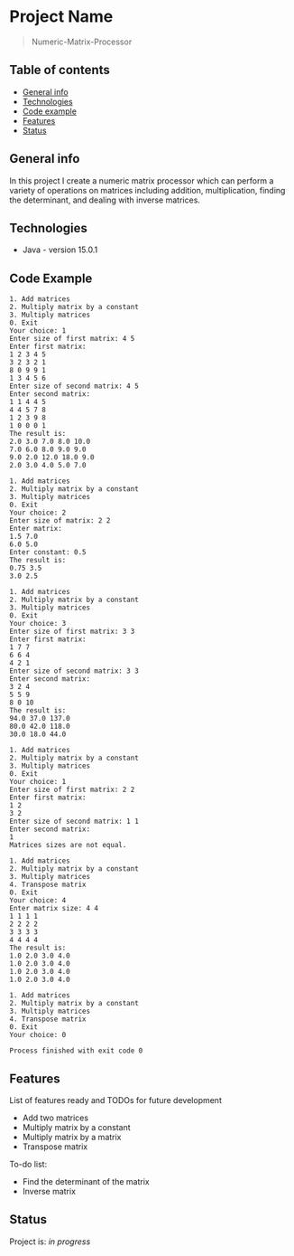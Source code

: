 # Project Name
>Numeric-Matrix-Processor

## Table of contents
* [General info](#general-info)
* [Technologies](#technologies)
* [Code example](#code-example)
* [Features](#features)
* [Status](#status)

## General info
In this project I create a numeric matrix processor which can perform a variety of operations on matrices including addition, multiplication, finding the determinant, and dealing with inverse matrices.

## Technologies
* Java - version 15.0.1

## Code Example
```
1. Add matrices
2. Multiply matrix by a constant
3. Multiply matrices
0. Exit
Your choice: 1
Enter size of first matrix: 4 5
Enter first matrix:
1 2 3 4 5
3 2 3 2 1
8 0 9 9 1
1 3 4 5 6
Enter size of second matrix: 4 5
Enter second matrix:
1 1 4 4 5
4 4 5 7 8
1 2 3 9 8
1 0 0 0 1
The result is:
2.0 3.0 7.0 8.0 10.0 
7.0 6.0 8.0 9.0 9.0 
9.0 2.0 12.0 18.0 9.0 
2.0 3.0 4.0 5.0 7.0 

1. Add matrices
2. Multiply matrix by a constant
3. Multiply matrices
0. Exit
Your choice: 2
Enter size of matrix: 2 2
Enter matrix:
1.5 7.0
6.0 5.0
Enter constant: 0.5
The result is:
0.75 3.5 
3.0 2.5 

1. Add matrices
2. Multiply matrix by a constant
3. Multiply matrices
0. Exit
Your choice: 3
Enter size of first matrix: 3 3
Enter first matrix:
1 7 7
6 6 4
4 2 1
Enter size of second matrix: 3 3
Enter second matrix:
3 2 4
5 5 9
8 0 10
The result is:
94.0 37.0 137.0 
80.0 42.0 118.0 
30.0 18.0 44.0 

1. Add matrices
2. Multiply matrix by a constant
3. Multiply matrices
0. Exit
Your choice: 1
Enter size of first matrix: 2 2
Enter first matrix:
1 2
3 2
Enter size of second matrix: 1 1
Enter second matrix:
1
Matrices sizes are not equal.

1. Add matrices
2. Multiply matrix by a constant
3. Multiply matrices
4. Transpose matrix
0. Exit
Your choice: 4
Enter matrix size: 4 4
1 1 1 1
2 2 2 2
3 3 3 3
4 4 4 4
The result is:
1.0 2.0 3.0 4.0 
1.0 2.0 3.0 4.0 
1.0 2.0 3.0 4.0 
1.0 2.0 3.0 4.0 

1. Add matrices
2. Multiply matrix by a constant
3. Multiply matrices
4. Transpose matrix
0. Exit
Your choice: 0

Process finished with exit code 0
```

## Features
List of features ready and TODOs for future development
* Add two matrices
* Multiply matrix by a constant
* Multiply matrix by a matrix
* Transpose matrix

To-do list:
* Find the determinant of the matrix
* Inverse matrix

## Status
Project is: _in progress_